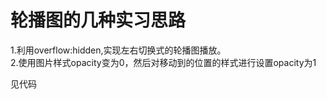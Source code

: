 <h1>轮播图的几种实习思路</h1>

1.利用overflow:hidden,实现左右切换式的轮播图播放。 <br />2.使用图片样式opacity变为0，然后对移动到的位置的样式进行设置opacity为1


见代码
